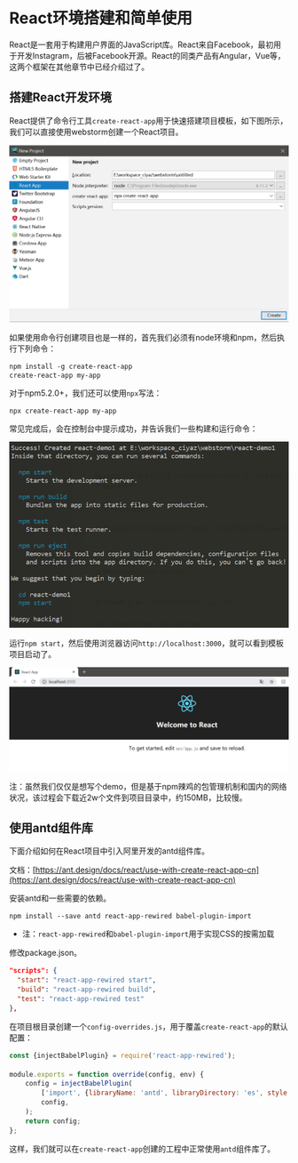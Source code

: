 # React环境搭建和简单使用

React是一套用于构建用户界面的JavaScript库。React来自Facebook，最初用于开发Instagram，后被Facebook开源。React的同类产品有Angular，Vue等，这两个框架在其他章节中已经介绍过了。

## 搭建React开发环境

React提供了命令行工具`create-react-app`用于快速搭建项目模板，如下图所示，我们可以直接使用webstorm创建一个React项目。

![](res/1.png)

如果使用命令行创建项目也是一样的，首先我们必须有node环境和npm，然后执行下列命令：

```
npm install -g create-react-app
create-react-app my-app
```

对于npm5.2.0+，我们还可以使用`npx`写法：
```
npx create-react-app my-app
```

常见完成后，会在控制台中提示成功，并告诉我们一些构建和运行命令：

![](res/2.png)

运行`npm start`，然后使用浏览器访问`http://localhost:3000`，就可以看到模板项目启动了。

![](res/3.png)

注：虽然我们仅仅是想写个demo，但是基于npm辣鸡的包管理机制和国内的网络状况，该过程会下载近2w个文件到项目目录中，约150MB，比较慢。

## 使用antd组件库

下面介绍如何在React项目中引入阿里开发的antd组件库。

文档：[https://ant.design/docs/react/use-with-create-react-app-cn](https://ant.design/docs/react/use-with-create-react-app-cn)

安装antd和一些需要的依赖。

```
npm install --save antd react-app-rewired babel-plugin-import
```

* 注：`react-app-rewired`和`babel-plugin-import`用于实现CSS的按需加载

修改package.json。

```json
"scripts": {
  "start": "react-app-rewired start",
  "build": "react-app-rewired build",
  "test": "react-app-rewired test"
},
```

在项目根目录创建一个`config-overrides.js`，用于覆盖`create-react-app`的默认配置：

```javascript
const {injectBabelPlugin} = require('react-app-rewired');

module.exports = function override(config, env) {
    config = injectBabelPlugin(
        ['import', {libraryName: 'antd', libraryDirectory: 'es', style: 'css'}],
        config,
    );
    return config;
};
```

这样，我们就可以在`create-react-app`创建的工程中正常使用`antd`组件库了。
